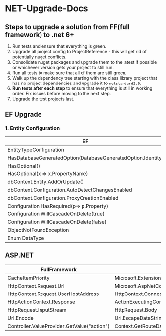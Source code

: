 # NET-Upgrade-Docs

## Steps to upgrade a solution from FF(full framework) to .net 6+  
 1. Run tests and ensure that everything is green.
 1. Upgrade all project.config to ProjectReference - this will get rid of potentially nuget conflicts.  
 1. Consolidate nuget packages and upgrade them to the latest if possible or whichever version gets your project to still run. 
 1. Run all tests to make sure that all of them are still green.
 1. Walk up the dependency tree starting with the class library project that has no project dependencies and upgrade it to `netstandard2.0`. 
 1. **Run tests after each step** to ensure that everything is still in working order. Fix issues before moving to the next step. 
 1. Upgrade the test projects last.

## EF Upgrade 
### 1. Entity Configuration

| EF | EF Core |
|-----|-----|
|EntityTypeConfiguration| IEntityTypeConfiguration|
|HasDatabaseGeneratedOption(DatabaseGeneratedOption.Identity)|DatabaseGeneratedOption.Identity|
|HasOptional() | Not required, IsRequired(false) is an option|
|HasOptional(x => x.PropertyName)| Modify the underlying property to be `virtual`|
|dbContext.Entity.AddOrUpdate()| dbContext.Entity.Update()|
|dbContext.Configuration.AutoDetectChangesEnabled|dbContext.ChangeTracker.AutoDetectChangesEnabled |
|dbContext.Configuration.ProxyCreationEnabled|dbContext.ChangeTracker.LazyLoadingEnabled|
|Configuration HasRequired(p=> p.Property) | builder.HasOne(p=>p.Property).WithMany(x=>x.property).IsRequired()|
|Configuration WillCascadeOnDelete(true) | OnDelete(DeleteBehavior.Cascade)|
|Configuration WillCascadeOnDelete(false) | OnDelete(DeleteBehavior.ClientSetNull)|
| ObjectNotFoundException | DbUpdateException|
| Enum DataType | Configuration: .HasConversion<int>()|


## ASP.NET
|FullFramework| NetStandard/6+|  
|-----|-----|  
|CacheItemPriority| Microsoft.Extensions.Caching.Memory| 
|HttpContext.Request.Url| Microsoft.AspNetCore.Http.Extensions.UriHelper.GetEncodedUrl/GetDisplayUrl(Request)|
|HttpContext.Request.UserHostAddress| HttpContext.Connection.RemoteIpAddress|  
|HttpActionContext.Response| ActionExecutingContext.Result = new StatusCodeResult|
| HttpRequest.InputStream | HttpRequest.Body|
|Url.Encode|Uri.EscapeDataString(someString)|  
|Controller.ValueProvider.GetValue("action")|Context.GetRouteData().Values["action"]|
 
